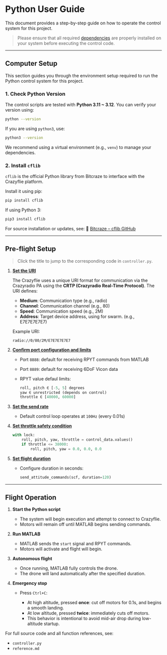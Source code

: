 # Python User Guide

This document provides a step-by-step guide on how to operate the control system for this project.
> Please ensure that all required [dependencies](https://github.com/Lee-Chun-Yi/NCKU-Quadrotor-Navigation/blob/main/Python/README.md#dependencies) are properly installed on your system before executing the control code. 
---

##  Computer Setup

This section guides you through the environment setup required to run the Python control system for this project.

### 1. Check Python Version

The control scripts are tested with **Python 3.11 ~ 3.12**. You can verify your version using:

```bash
python --version
```

If you are using `python3`, use:

```bash
python3 --version
```

We recommend using a virtual environment (e.g., `venv`) to manage your dependencies.

### 2. Install `cflib`

`cflib` is the official Python library from Bitcraze to interface with the Crazyflie platform.

Install it using pip:

```bash
pip install cflib
```

If using Python 3:

```bash
pip3 install cflib
```

For source installation or updates, see:
🔗 [Bitcraze – cflib GitHub](https://github.com/bitcraze/crazyflie-lib-python)

---

##  Pre-flight Setup

>   Click the title to jump to the corresponding code in `controller.py`.

1. [**Set the URI**](https://github.com/Lee-Chun-Yi/NCKU-Quadrotor-Navigation/blob/main/Python/2PID/controller.py#L19)

   The Crazyflie uses a unique URI format for communication via the Crazyradio PA using the **CRTP (Crazyradio Real-Time Protocol)**. The URI defines:

   * **Medium**: Communication type (e.g., radio)
   * **Channel**: Communication channel (e.g., 80)
   * **Speed**: Communication speed (e.g., 2M)
   * **Address**: Target device address, using for swarm. (e.g., E7E7E7E7E7)

   Example URI:

   ```text
   radio://0/80/2M/E7E7E7E7E7
   ```

2. [**Confirm port configuration and limits** ](https://github.com/Lee-Chun-Yi/NCKU-Quadrotor-Navigation/blob/main/Python/2PID/controller.py#L44)

   * Port `8888`: default for receiving RPYT commands from MATLAB
   * Port `8889`: default for receiving 6DoF Vicon data
   * RPYT value defaul limits:

     ```python
     roll, pitch ∈ [-5, 5] degrees
     yaw ∈ unrestricted (depends on control)
     throttle ∈ [40000, 60000]
     ```

3. [**Set the send rate** ](https://github.com/Lee-Chun-Yi/NCKU-Quadrotor-Navigation/blob/main/Python/2PID/controller.py#L133)

   * Default control loop operates at `100Hz` (every 0.01s)

4. [**Set throttle safety condition** ](https://github.com/Lee-Chun-Yi/NCKU-Quadrotor-Navigation/blob/main/Python/2PID/controller.py#L145)

   ```python
   with lock:
       roll, pitch, yaw, throttle = control_data.values()
       if throttle <= 38000:
           roll, pitch, yaw = 0.0, 0.0, 0.0
   ```

5. [**Set flight duration** ](https://github.com/Lee-Chun-Yi/NCKU-Quadrotor-Navigation/blob/main/Python/2PID/controller.py#L225)

   * Configure duration in seconds:

     ```python
     send_attitude_commands(scf, duration=120)
     ```

---

##  Flight Operation

1. **Start the Python script**

   * The system will begin execution and attempt to connect to Crazyflie.
   * Motors will remain off until MATLAB begins sending commands.

2. **Run MATLAB**

   * MATLAB sends the `start` signal and RPYT commands.
   * Motors will activate and flight will begin.

3. **Autonomous flight**

   * Once running, MATLAB fully controls the drone.
   * The drone will land automatically after the specified duration.

4. **Emergency stop**

   * Press `Ctrl+C`:

     *  At high altitude, pressed **once**: cut off motors for 0.1s, and begins a smooth landing.
     *  At low altitude, pressed **twice**: immediately cuts off motors.
     * This behavior is intentional to avoid mid-air drop during low-altitude startup.


For full source code and all function references, see:

* `controller.py`
* `reference.md`
